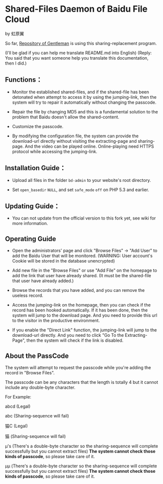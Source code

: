 # Shared-Files Daemon of Baidu File Cloud

by 虹原翼

So far, [Repository of Gentleman](http://galacg.me/) is using this sharing-replacement program.

(I'll be glad if you can help me translate README.md into English)
(Reply: You said that you want someone help you translate this documentation, then I did.)

## Functions：

- Monitor the established shared-files, and if the shared-file has been detonated when attempt to access it by using the jumping-link, then the system will try to repair it automatically without changing the passcode.

- Repair the file by changing MD5 and this is a fundamental solution to the problem that Baidu doesn't allow the shared-content.

- Customize the passcode.

- By modifying the configuration file, the system can provide the download-url directly without visiting the extracting-page and sharing-page. And the video can be played online. Online-playing need HTTPS protocol while accessing the jumping-link.

## Installation Guide：

- Upload all files in the folder ``bd-admin`` to your website's root directory.

- Set ``open_basedir`` ``NULL``, and set ``safe_mode`` ``off`` on PHP 5.3 and earlier.

## Updating Guide：

- You can not update from the official version to this fork yet, see wiki for more information.

## Operating Guide

- Open the administrators' page and click "Browse Files" -> "Add User" to add the Baidu User that will be monitored. (WARNING: User account's Cookie will be stored in the database unencrypted)

- Add new file in the "Browse Files" or use "Add File" on the homepage to add the link that user have already shared. (It must be the shared-file that user have already added.)

- Browse the records that you have added, and you can remove the useless record.

- Access the jumping-link on the homepage, then you can check if the record has been hooked automatically. If it has been done, then the system will jump to the download page. And you need to provide this url to the visitor in the productive environment.

- If you enable the "Direct Link" function, the jumping-link will jump to the download-url directly. And you need to click "Go To the Extracting-Page", then the system will check if the link is disabled.

## About the PassCode

The system will attempt to request the passcode while you're adding the record in "Browse Files".

The passcode can be any characters that the length is totally 4 but it cannot include any double-byte character.

For Example:

abcd (Legal)

abc (Sharing-sequence will fail)

猫C (Legal)

猫 (Sharing-sequence will fail)

μ's (There's a double-byte character so the sharing-sequence will complete successfully but you cannot extract files) **The system cannot check those kinds of passcode**, so please take care of it.

μμ (There's a double-byte character so the sharing-sequence will complete successfully but you cannot extract files) **The system cannot check those kinds of passcode**, so please take care of it.
